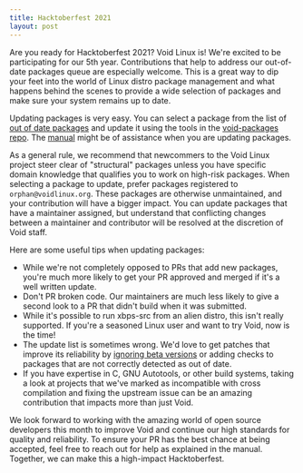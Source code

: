 ```yaml
---
title: Hacktoberfest 2021
layout: post
---
```


Are you ready for Hacktoberfest 2021?  Void Linux is!  We're excited
to be participating for our 5th year.  Contributions that help to
address our out-of-date packages queue are especially welcome.  This
is a great way to dip your feet into the world of Linux distro package
management and what happens behind the scenes to provide a wide
selection of packages and make sure your system remains up to date.

Updating packages is very easy.  You can select a package from the
list of [out of date
packages](http://alpha.de.repo.voidlinux.org/void-updates/void-updates.txt)
and update it using the tools in the [void-packages
repo](https://github.com/void-linux/void-packages).  The
[manual](https://github.com/void-linux/void-packages/blob/master/Manual.md)
might be of assistance when you are updating packages.

As a general rule, we recommend that newcommers to the Void Linux
project steer clear of "structural" packages unless you have specific
domain knowledge that qualifies you to work on high-risk packages.
When selecting a package to update, prefer packages registered to
`orphan@voidlinux.org`.  These packages are otherwise unmaintained,
and your contribution will have a bigger impact.  You can update
packages that have a maintainer assigned, but understand that
conflicting changes between a maintainer and contributor will be
resolved at the discretion of Void staff.

Here are some useful tips when updating packages:

  * While we're not completely opposed to PRs that add new packages,
    you're much more likely to get your PR approved and merged if it's
    a well written update.
  * Don't PR broken code. Our maintainers are much less likely to give
    a second look to a PR that didn't build when it was submitted.
  * While it's possible to run xbps-src from an alien distro, this
    isn't really supported.  If you're a seasoned Linux user and want
    to try Void, now is the time!
  * The update list is sometimes wrong. We'd love to get patches that
    improve its reliability by [ignoring beta
    versions](https://github.com/void-linux/void-packages/blob/master/Manual.md#checking-for-new-upstream-releases)
    or adding checks to packages that are not correctly detected as
    out of date.
  * If you have expertise in C, GNU Autotools, or other build systems,
    taking a look at projects that we've marked as incompatible
    with cross compilation and fixing the upstream issue can be
    an amazing contribution that impacts more than just Void.

We look forward to working with the amazing world of open source
developers this month to improve Void and continue our high standards
for quality and reliability.  To ensure your PR has the best chance at
being accepted, feel free to reach out for help as explained in the
manual.  Together, we can make this a high-impact Hacktoberfest.
